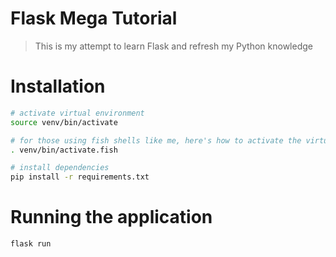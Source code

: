 # Flask Mega Tutorial
> This is my attempt to learn Flask and refresh my Python knowledge

# Installation

```bash
# activate virtual environment
source venv/bin/activate

# for those using fish shells like me, here's how to activate the virtual environment
. venv/bin/activate.fish

# install dependencies
pip install -r requirements.txt
```

# Running the application

```bash
flask run
```
